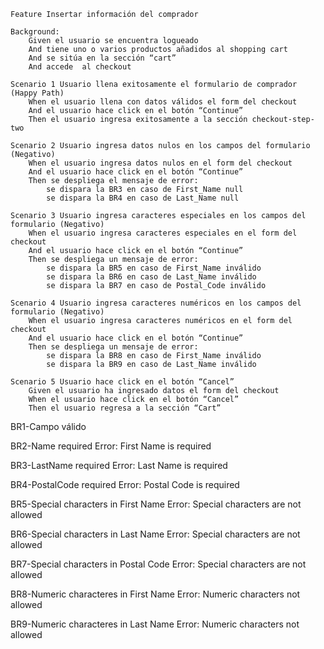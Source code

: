 ```
Feature Insertar información del comprador

Background: 
	Given el usuario se encuentra logueado
	And tiene uno o varios productos añadidos al shopping cart
	And se sitúa en la sección “cart”
	And accede  al checkout

Scenario 1 Usuario llena exitosamente el formulario de comprador (Happy Path)
	When el usuario llena con datos válidos el form del checkout
	And el usuario hace click en el botón “Continue”
	Then el usuario ingresa exitosamente a la sección checkout-step-two

Scenario 2 Usuario ingresa datos nulos en los campos del formulario (Negativo)
	When el usuario ingresa datos nulos en el form del checkout
	And el usuario hace click en el botón “Continue”
	Then se despliega el mensaje de error:
		se dispara la BR3 en caso de First_Name null
		se dispara la BR4 en caso de Last_Name null

Scenario 3 Usuario ingresa caracteres especiales en los campos del formulario (Negativo)
	When el usuario ingresa caracteres especiales en el form del checkout
	And el usuario hace click en el botón “Continue”
	Then se despliega un mensaje de error:
		se dispara la BR5 en caso de First_Name inválido
		se dispara la BR6 en caso de Last_Name inválido
		se dispara la BR7 en caso de Postal_Code inválido

Scenario 4 Usuario ingresa caracteres numéricos en los campos del formulario (Negativo)
	When el usuario ingresa caracteres numéricos en el form del checkout
	And el usuario hace click en el botón “Continue”
	Then se despliega un mensaje de error:
		se dispara la BR8 en caso de First_Name inválido
		se dispara la BR9 en caso de Last_Name inválido

Scenario 5 Usuario hace click en el botón “Cancel”
	Given el usuario ha ingresado datos el form del checkout
	When el usuario hace click en el botón “Cancel” 
	Then el usuario regresa a la sección “Cart”

```



BR1-Campo válido

BR2-Name required
Error: First Name is required

BR3-LastName required
Error: Last Name is required

BR4-PostalCode required
Error: Postal Code is required

BR5-Special characters in First Name
Error: Special characters are not allowed

BR6-Special characters in Last Name
Error: Special characters are not allowed

BR7-Special characters in Postal Code
Error: Special characters are not allowed

BR8-Numeric characteres in First Name
Error: Numeric characters not allowed

BR9-Numeric characteres in Last Name
Error: Numeric characters not allowed